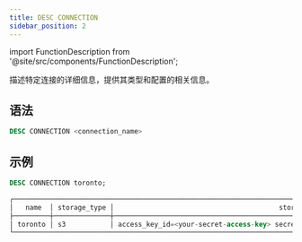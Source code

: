 ```yaml
---
title: DESC CONNECTION
sidebar_position: 2
---
```

import FunctionDescription from '@site/src/components/FunctionDescription';

<FunctionDescription description="引入或更新于：v1.2.208"/>

描述特定连接的详细信息，提供其类型和配置的相关信息。

## 语法

```sql
DESC CONNECTION <connection_name>
```

## 示例

```sql
DESC CONNECTION toronto;

┌────────────────────────────────────────────────────────────────────────────────────────────────────────────┐
│   name  │ storage_type │                                         storage_params                            │
├─────────┼──────────────┼───────────────────────────────────────────────────────────────────────────────────┤
│ toronto │ s3           │ access_key_id=<your-secret-access-key> secret_access_key=<your-secret-access-key> │
└────────────────────────────────────────────────────────────────────────────────────────────────────────────┘
```